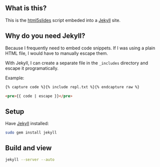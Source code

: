 ## What is this?

This is the [html5slides][1] script embeded into a [Jekyll][2] site.

## Why do you need Jekyll?

Because I frequently need to embed code snippets. If I was using a plain HTML file, I would have to manually escape them.

With Jekyll, I can create a separate file in the `_includes` directory and escape it programatically.

Example:

```html
{% capture code %}{% include repl.txt %}{% endcapture raw %}

<pre>{{ code | escape }}</pre>
```

## Setup

Have [Jekyll][2] installed:

```bash
sudo gem install jekyll
```

## Build and view

```bash
jekyll --server --auto
```

[1]: https://code.google.com/p/html5slides/
[2]: http://jekyllrb.com

